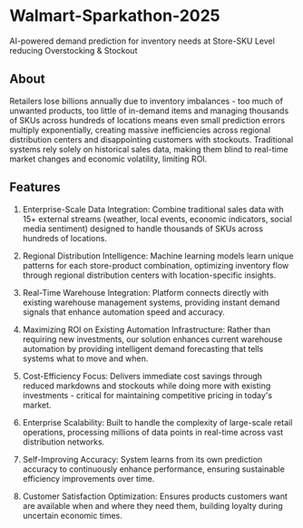 # Walmart-Sparkathon-2025
AI-powered demand prediction for inventory needs at Store-SKU Level reducing Overstocking &amp; Stockout
## About
Retailers lose billions annually due to inventory imbalances - too much of unwanted products, too little of in-demand items and managing thousands of SKUs across hundreds of locations means even small prediction errors multiply exponentially, creating massive inefficiencies across regional distribution centers and disappointing customers with stockouts. Traditional systems rely solely on historical sales data, making them blind to real-time market changes and economic volatility, limiting ROI.
## Features
1. Enterprise-Scale Data Integration: Combine traditional sales data with 15+ external streams (weather, local events, economic indicators, social media sentiment) designed to handle thousands of SKUs across hundreds of locations.

2. Regional Distribution Intelligence: Machine learning models learn unique patterns for each store-product combination, optimizing inventory flow through regional distribution centers with location-specific insights.

3. Real-Time Warehouse Integration: Platform connects directly with existing warehouse management systems, providing instant demand signals that enhance automation speed and accuracy.

4. Maximizing ROI on Existing Automation Infrastructure: Rather than requiring new investments, our solution enhances current warehouse automation by providing intelligent demand forecasting that tells systems what to move and when.

5. Cost-Efficiency Focus: Delivers immediate cost savings through reduced markdowns and stockouts while doing more with existing investments - critical for maintaining competitive pricing in today's market.

6. Enterprise Scalability: Built to handle the complexity of large-scale retail operations, processing millions of data points in real-time across vast distribution networks.

7. Self-Improving Accuracy: System learns from its own prediction accuracy to continuously enhance performance, ensuring sustainable efficiency improvements over time.

8. Customer Satisfaction Optimization: Ensures products customers want are available when and where they need them, building loyalty during uncertain economic times.

